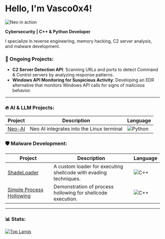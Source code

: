 # Hello, I'm Vasco0x4!
![Neo in action](https://imgur.com/r8ng7nn.gif)


**Cybersecurity | C++ & Python Developer**

I specialize in reverse engineering, memory hacking, C2 server analysis, and malware development.

### 🔧 Ongoing Projects:
- **C2 Server Detection API**: Scanning URLs and ports to detect Command & Control servers by analyzing response patterns.
- **Windows API Monitoring for Suspicious Activity**: Developing an EDR alternative that monitors Windows API calls for signs of malicious behavior.

---

### 🔥 AI & LLM Projects:
| Project | Description | Language |
|---------|-------------|--------------|
| [Neo-AI](https://github.com/Vasco0x4/Neo-AI) | Neo AI integrates into the Linux terminal | ![Python](https://img.shields.io/badge/Python-3670A0?style=flat-square&logo=python) |

### 🛡️ Malware Development:
| Project | Description | Language |
|---------|-------------|--------------|
| [ShadeLoader](https://github.com/Vasco0x4/ShadeLoader) | A custom loader for executing shellcode with evading techniques. | ![C++](https://img.shields.io/badge/C%2B%2B-00599C?style=flat-square&logo=c%2B%2B) |
| [Simple Process Hollowing](https://github.com/Vasco0x4/SimpleProcessHollowing) | Demonstration of process hollowing for shellcode execution. | ![C++](https://img.shields.io/badge/C%2B%2B-00599C?style=flat-square&logo=c%2B%2B) |

---
### 📊 Stats:
[![Top Langs](https://github-readme-stats.vercel.app/api/top-langs/?username=Vasco0x4&layout=compact&theme=dark)](https://github.com/anuraghazra/github-readme-stats)
